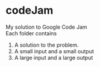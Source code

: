 codeJam
=======

My solution to Google Code Jam <br />
Each folder contains <br />
1. A solution to the problem. <br />
2. A small input and a small output <br />
3. A large input and a large output <br />
